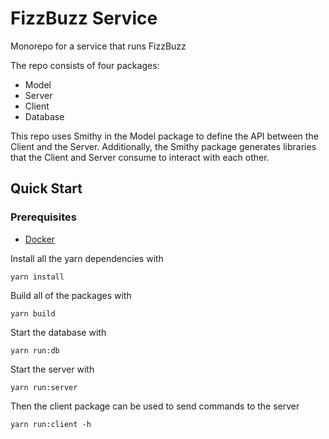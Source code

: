# FizzBuzz Service

Monorepo for a service that runs FizzBuzz

The repo consists of four packages:

* Model
* Server
* Client
* Database

This repo uses Smithy in the Model package to define the API between the Client
and the Server. Additionally, the Smithy package generates libraries that the
Client and Server consume to interact with each other.

## Quick Start

### Prerequisites

* [Docker](https://docs.docker.com/engine/install/)

Install all the yarn dependencies with

```
yarn install
```

Build all of the packages with

```
yarn build
```

Start the database with

```
yarn run:db
```

Start the server with

```
yarn run:server
```

Then the client package can be used to send commands to the server

```
yarn run:client -h
```
